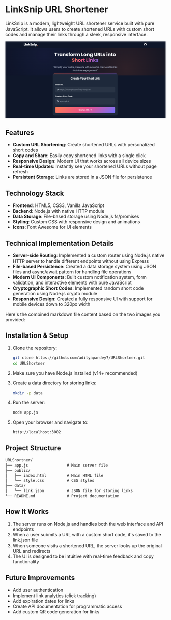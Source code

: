 # LinkSnip URL Shortener

LinkSnip is a modern, lightweight URL shortener service built with pure JavaScript. It allows users to create shortened URLs with custom short codes and manage their links through a sleek, responsive interface.

![LinkSnip Screenshot](/image.png)

## Features

- **Custom URL Shortening**: Create shortened URLs with personalized short codes
- **Copy and Share**: Easily copy shortened links with a single click
- **Responsive Design**: Modern UI that works across all device sizes
- **Real-time Updates**: Instantly see your shortened URLs without page refresh
- **Persistent Storage**: Links are stored in a JSON file for persistence

## Technology Stack

- **Frontend**: HTML5, CSS3, Vanilla JavaScript
- **Backend**: Node.js with native HTTP module
- **Data Storage**: File-based storage using Node.js fs/promises
- **Styling**: Custom CSS with responsive design and animations
- **Icons**: Font Awesome for UI elements

## Technical Implementation Details

- **Server-side Routing**: Implemented a custom router using Node.js native HTTP server to handle different endpoints without using Express
- **File-based Persistence**: Created a data storage system using JSON files and async/await pattern for handling file operations
- **Modern UI Components**: Built custom notification system, form validation, and interactive elements with pure JavaScript
- **Cryptographic Short Codes**: Implemented random short code generation using Node.js crypto module
- **Responsive Design**: Created a fully responsive UI with support for mobile devices down to 320px width

Here's the combined markdown file content based on the two images you provided:
## Installation & Setup

1. Clone the repository:  
   ```bash
   git clone https://github.com/adityapandey7/URLShortner.git
   cd URLShortner
   ```

2. Make sure you have Node.js installed (v14+ recommended)

3. Create a data directory for storing links:
   ```bash
   mkdir -p data
   ```

4. Run the server:
   ```bash
   node app.js
   ```

5. Open your browser and navigate to:
   ```
   http://localhost:3002
   ```

## Project Structure

```
URLShortner/
├── app.js                 # Main server file
├── public/
│   ├── index.html         # Main HTML file
│   └── style.css          # CSS styles
├── data/
│   └── link.json          # JSON file for storing links
└── README.md              # Project documentation
```

## How It Works

1. The server runs on Node.js and handles both the web interface and API endpoints
2. When a user submits a URL with a custom short code, it's saved to the link.json file
3. When someone visits a shortened URL, the server looks up the original URL and redirects
4. The UI is designed to be intuitive with real-time feedback and copy functionality

## Future Improvements

- Add user authentication
- Implement link analytics (click tracking)
- Add expiration dates for links
- Create API documentation for programmatic access
- Add custom QR code generation for links